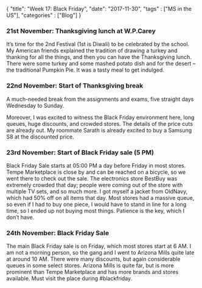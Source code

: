 {
    "title": "Week 17: Black Friday",
    "date": "2017-11-30",
    "tags" : ["MS in the US"],
    "categories" : ["Blog"]
}

<h3> 21st November: Thanksgiving lunch at W.P.Carey </h3>

It’s time for the 2nd Festival (1st is Diwali) to be celebrated by the school. My American friends explained the tradition of drawing a turkey and thanking for all the things, and then you can have the Thanksgiving lunch. There were some turkey and some mashed potato dish and for the desert – the traditional Pumpkin Pie. It was a tasty meal to get indulged.

<h3> 22nd November: Start of Thanksgiving break </h3>

A much-needed break from the assignments and exams, five straight days Wednesday to Sunday.

Moreover, I was excited to witness the Black Friday environment here, long queues, huge discounts, and crowded stores. The details of the price cuts are already out. My roommate Sarath is already excited to buy a Samsung S8 at the discounted price.

<h3> 23rd November: Start of Black Friday sale (5 PM) </h3>

Black Friday Sale starts at 05:00 PM a day before Friday in most stores. Tempe Marketplace is close by and can be reached on a bicycle, so we went there to check out the sale. The electronics store BestBuy was extremely crowded that day; people were coming out of the store with multiple TV sets, and so much more. I got myself a jacket from OldNavy, which had 50% off on all items that day. Most stores had a massive queue, so even if I had to buy one piece, I would have to stand in line for a long time, so I ended up not buying most things. Patience is the key, which I don’t have.

<h3> 24th November: Black Friday Sale </h3>

The main Black Friday sale is on Friday, which most stores start at 6 AM. I am not a morning person, so the gang and I went to Arizona Mills quite late at around 10 AM. There were many discounts, but again considerable queues in some select stores. Arizona Mills is quite far, but is more prominent than Tempe Marketplace and has more brands and stores available. Must visit the place during #blackfriday.
